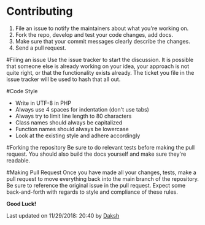 # Contributing

1. File an issue to notify the maintainers about what you're working on.
2. Fork the repo, develop and test your code changes, add docs.
3. Make sure that your commit messages clearly describe the changes.
4. Send a pull request.

#Filing an issue
Use the issue tracker to start the discussion. It is possible that someone else is already working on your idea,
your approach is not quite right, or that the functionality exists already. The ticket you file in the issue 
tracker will be used to hash that all out.

#Code Style

* Write in UTF-8 in PHP
* Always use 4 spaces for indentation (don't use tabs)
* Always try to limit line length to 80 characters
* Class names should always be capitalized
* Function names should always be lowercase
* Look at the existing style and adhere accordingly

#Forking the repository
Be sure to do relevant tests before making the pull request. You should also build the docs yourself and make sure 
they're readable.

#Making Pull Request
Once you have made all your changes, tests, make a pull request to move everything back into the main branch of the 
repository. Be sure to reference the original issue in the pull request. Expect some back-and-forth with regards to 
style and compliance of these rules.

**Good Luck!**


Last updated on 11/29/2018: 20:40 by [Daksh](https://gitlab.com/daksh7011)